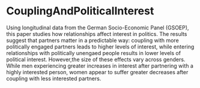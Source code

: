 # CouplingAndPoliticalInterest

Using longitudinal data from the German Socio-Economic Panel (GSOEP), this paper studies how relationships affect interest in politics. The results suggest that partners matter in a predictable way: coupling with more politically engaged partners leads to higher levels of interest, while entering relationships with politically unengaed people results in lower levels of political interest. However,the size of these effects vary across genders. While men experiencing greater increases in interest after partnering with a highly interested person, women appear to suffer greater decreases after coupling with less interested partners. 
